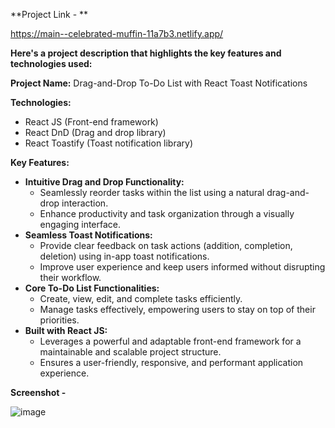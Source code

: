 **Project Link - **

https://main--celebrated-muffin-11a7b3.netlify.app/

 **Here's a project description that highlights the key features and technologies used:**

**Project Name:** Drag-and-Drop To-Do List with React Toast Notifications

**Technologies:**

- React JS (Front-end framework)
- React DnD (Drag and drop library)
- React Toastify (Toast notification library)

**Key Features:**

- **Intuitive Drag and Drop Functionality:**
    - Seamlessly reorder tasks within the list using a natural drag-and-drop interaction.
    - Enhance productivity and task organization through a visually engaging interface.
- **Seamless Toast Notifications:**
    - Provide clear feedback on task actions (addition, completion, deletion) using in-app toast notifications.
    - Improve user experience and keep users informed without disrupting their workflow.
- **Core To-Do List Functionalities:**
    - Create, view, edit, and complete tasks efficiently.
    - Manage tasks effectively, empowering users to stay on top of their priorities.
- **Built with React JS:**
    - Leverages a powerful and adaptable front-end framework for a maintainable and scalable project structure.
    - Ensures a user-friendly, responsive, and performant application experience.

**Screenshot -**

![image](https://github.com/Anand9598/Todo-App/assets/141264098/dbc6019c-7ef6-4065-9199-5d231343788e)


